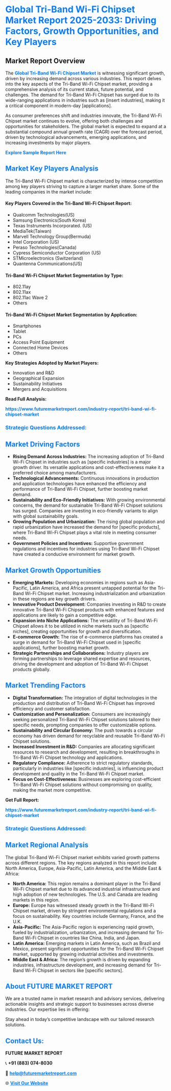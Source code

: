 <h1 style="color: #007BFF;">Global Tri-Band Wi-Fi Chipset Market Report 2025-2033: Driving Factors, Growth Opportunities, and Key Players</h1>

<section id="overview">
<h2>Market Report Overview</h2>
<p>The <a href="https://www.futuremarketreport.com/industry-report/tri-band-wi-fi-chipset-market" style="color: #007BFF; text-decoration: none;"><strong>Global Tri-Band Wi-Fi Chipset Market</strong></a> is witnessing significant growth, driven by increasing demand across various industries. This report delves into the key aspects of the Tri-Band Wi-Fi Chipset market, providing a comprehensive analysis of its current status, future potential, and challenges. The demand for Tri-Band Wi-Fi Chipset has surged due to its wide-ranging applications in industries such as [insert industries], making it a critical component in modern-day [applications].</p>
<p>As consumer preferences shift and industries innovate, the Tri-Band Wi-Fi Chipset market continues to evolve, offering both challenges and opportunities for stakeholders. The global market is expected to expand at a substantial compound annual growth rate (CAGR) over the forecast period, driven by technological advancements, emerging applications, and increasing investments by major players.</p>
</section>

<section id="overview">
<p><a href="https://www.futuremarketreport.com/request-sample/reportId=82353" style="color: #007BFF; text-decoration: none;"><strong>Explore Sample Report Here</strong></a></p>
</section>

<section id="key-players">
<h2 style="color: #007BFF;">Market Key Players Analysis</h2>
<p>The Tri-Band Wi-Fi Chipset market is characterized by intense competition among key players striving to capture a larger market share. Some of the leading companies in the market include:</p>
<h4>Key Players Covered in the Tri-Band Wi-Fi Chipset Report:</h4>
<ul><li>Qualcomm Technologies(US)</li><li>Samsung Electronics(South Korea)</li><li>Texas Instruments Incorporated. (US)</li><li>MediaTek(Taiwan)</li><li>Marvell Technology Group(Bermuda)</li><li>Intel Corporation (US)</li><li>Peraso Technologies(Canada)</li><li>Cypress Semiconductor Corporation (US)</li><li>STMicroelectronics (Switzerland)</li><li>Quantenna Communications(US)</li></ul>
<h4>Tri-Band Wi-Fi Chipset Market Segmentation by Type:</h4>
<ul><li>802.11ay</li><li>802.11ax</li><li>802.11ac Wave 2</li><li>Others</li></ul>

<h4>Tri-Band Wi-Fi Chipset Market Segmentation by Application:</h4>
<ul><li>Smartphones</li><li>Tablet</li><li>PCs</li><li>Access Point Equipment</li><li>Connected Home Devices</li><li>Others</li></ul>
<p><strong>Key Strategies Adopted by Market Players:</strong></p>
<ul>
<li>Innovation and R&D</li>
<li>Geographical Expansion</li>
<li>Sustainability Initiatives</li>
<li>Mergers and Acquisitions</li>
</ul>
</section>

<section>
<p><strong>Read Full Analysis: </strong></p><a href="https://www.futuremarketreport.com/industry-report/tri-band-wi-fi-chipset-market" style="color: #007BFF; text-decoration: none;"><strong>https://www.futuremarketreport.com/industry-report/tri-band-wi-fi-chipset-market</strong></a>
<h3 style="color: #007BFF;">Strategic Questions Addressed:</h3>
</section>

<section id="driving-factors">
<h2 style="color: #007BFF;">Market Driving Factors</h2>
<ul>
<li><strong>Rising Demand Across Industries:</strong> The increasing adoption of Tri-Band Wi-Fi Chipset in industries such as [specific industries] is a major growth driver. Its versatile applications and cost-effectiveness make it a preferred choice among manufacturers.</li>
<li><strong>Technological Advancements:</strong> Continuous innovations in production and application technologies have enhanced the efficiency and performance of Tri-Band Wi-Fi Chipset, further boosting market demand.</li>
<li><strong>Sustainability and Eco-Friendly Initiatives:</strong> With growing environmental concerns, the demand for sustainable Tri-Band Wi-Fi Chipset solutions has surged. Companies are investing in eco-friendly variants to align with global sustainability goals.</li>
<li><strong>Growing Population and Urbanization:</strong> The rising global population and rapid urbanization have increased the demand for [specific products], where Tri-Band Wi-Fi Chipset plays a vital role in meeting consumer needs.</li>
<li><strong>Government Policies and Incentives:</strong> Supportive government regulations and incentives for industries using Tri-Band Wi-Fi Chipset have created a conducive environment for market growth.</li>
</ul>
</section>

<section id="growth-opportunities">
<h2 style="color: #007BFF;">Market Growth Opportunities</h2>
<ul>
<li><strong>Emerging Markets:</strong> Developing economies in regions such as Asia-Pacific, Latin America, and Africa present untapped potential for the Tri-Band Wi-Fi Chipset market. Increasing industrialization and urbanization in these regions are key growth drivers.</li>
<li><strong>Innovative Product Development:</strong> Companies investing in R&D to create innovative Tri-Band Wi-Fi Chipset products with enhanced features and applications are likely to gain a competitive edge.</li>
<li><strong>Expansion into Niche Applications:</strong> The versatility of Tri-Band Wi-Fi Chipset allows it to be utilized in niche markets such as [specific niches], creating opportunities for growth and diversification.</li>
<li><strong>E-commerce Growth:</strong> The rise of e-commerce platforms has created a surge in demand for Tri-Band Wi-Fi Chipset used in [specific applications], further boosting market growth.</li>
<li><strong>Strategic Partnerships and Collaborations:</strong> Industry players are forming partnerships to leverage shared expertise and resources, driving the development and adoption of Tri-Band Wi-Fi Chipset products globally.</li>
</ul>
</section>

<section id="trending-factors">
<h2 style="color: #007BFF;">Market Trending Factors</h2>
<ul>
<li><strong>Digital Transformation:</strong> The integration of digital technologies in the production and distribution of Tri-Band Wi-Fi Chipset has improved efficiency and customer satisfaction.</li>
<li><strong>Customization and Personalization:</strong> Consumers are increasingly seeking personalized Tri-Band Wi-Fi Chipset solutions tailored to their specific needs, prompting companies to offer customizable options.</li>
<li><strong>Sustainability and Circular Economy:</strong> The push towards a circular economy has driven demand for recyclable and reusable Tri-Band Wi-Fi Chipset solutions.</li>
<li><strong>Increased Investment in R&D:</strong> Companies are allocating significant resources to research and development, resulting in breakthroughs in Tri-Band Wi-Fi Chipset technology and applications.</li>
<li><strong>Regulatory Compliance:</strong> Adherence to strict regulatory standards, particularly in industries like [specific industries], is influencing product development and quality in the Tri-Band Wi-Fi Chipset market.</li>
<li><strong>Focus on Cost-Effectiveness:</strong> Businesses are exploring cost-efficient Tri-Band Wi-Fi Chipset solutions without compromising on quality, making the market more competitive.</li>
</ul>
</section>

<section>
<p><strong>Get Full Report: </strong></p><a href="https://www.futuremarketreport.com/industry-report/tri-band-wi-fi-chipset-market" style="color: #007BFF; text-decoration: none;"><strong>https://www.futuremarketreport.com/industry-report/tri-band-wi-fi-chipset-market</strong></a>
<h3 style="color: #007BFF;">Strategic Questions Addressed:</h3>
</section>


<section id="regional-analysis">
<h2 style="color: #007BFF;">Market Regional Analysis</h2>
<p>The global Tri-Band Wi-Fi Chipset market exhibits varied growth patterns across different regions. The key regions analyzed in this report include North America, Europe, Asia-Pacific, Latin America, and the Middle East & Africa:</p>
<ul>
<li><strong>North America:</strong> This region remains a dominant player in the Tri-Band Wi-Fi Chipset market due to its advanced industrial infrastructure and high adoption of new technologies. The U.S. and Canada are leading markets in this region.</li>
<li><strong>Europe:</strong> Europe has witnessed steady growth in the Tri-Band Wi-Fi Chipset market, driven by stringent environmental regulations and a focus on sustainability. Key countries include Germany, France, and the U.K.</li>
<li><strong>Asia-Pacific:</strong> The Asia-Pacific region is experiencing rapid growth, fueled by industrialization, urbanization, and increasing demand for Tri-Band Wi-Fi Chipset in countries like China, India, and Japan.</li>
<li><strong>Latin America:</strong> Emerging markets in Latin America, such as Brazil and Mexico, present significant opportunities for the Tri-Band Wi-Fi Chipset market, supported by growing industrial activities and investments.</li>
<li><strong>Middle East & Africa:</strong> The region’s growth is driven by expanding industries, infrastructure development, and increasing demand for Tri-Band Wi-Fi Chipset in sectors like [specific sectors].</li>
</ul>
</section>

<footer>
<h2 style="color: #007BFF;">About FUTURE MARKET REPORT</h2>
<p>We are a trusted name in market research and advisory services, delivering actionable insights and strategic support to businesses across diverse industries. Our expertise lies in offering:</p>

<p>Stay ahead in today’s competitive landscape with our tailored research solutions.</p>

<h2 style="color: #007BFF;">Contact Us:</h2>
<p><strong>FUTURE MARKET REPORT</strong></p>
<p>📞 <strong>+91 (883) 074-8030</strong></p>
<p>📧 <strong><a href="mailto:help@futuremarketreport.com" style="color: #007BFF;">help@futuremarketreport.com</a></strong></p>
<p>🌐 <strong><a href="https://www.futuremarketreport.com/" style="color: #007BFF;">Visit Our Website</a></strong></p>
</footer>